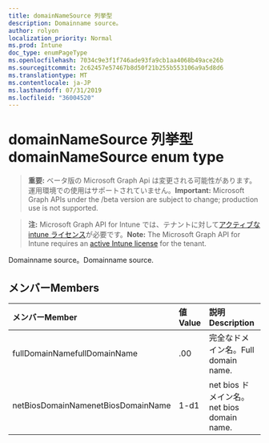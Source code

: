 ```yaml
---
title: domainNameSource 列挙型
description: Domainname source。
author: rolyon
localization_priority: Normal
ms.prod: Intune
doc_type: enumPageType
ms.openlocfilehash: 7034c9e3f1f746ade93fa9cb1aa4068b49ace26b
ms.sourcegitcommit: 2c62457e57467b8d50f21b255b553106a9a5d8d6
ms.translationtype: MT
ms.contentlocale: ja-JP
ms.lasthandoff: 07/31/2019
ms.locfileid: "36004520"
---
```

# <a name="domainnamesource-enum-type"></a><span data-ttu-id="5f829-103">domainNameSource 列挙型</span><span class="sxs-lookup"><span data-stu-id="5f829-103">domainNameSource enum type</span></span>

> <span data-ttu-id="5f829-104">**重要:** ベータ版の Microsoft Graph Api は変更される可能性があります。運用環境での使用はサポートされていません。</span><span class="sxs-lookup"><span data-stu-id="5f829-104">**Important:** Microsoft Graph APIs under the /beta version are subject to change; production use is not supported.</span></span>

> <span data-ttu-id="5f829-105">**注:** Microsoft Graph API for Intune では、テナントに対して[アクティブな intune ライセンス](https://go.microsoft.com/fwlink/?linkid=839381)が必要です。</span><span class="sxs-lookup"><span data-stu-id="5f829-105">**Note:** The Microsoft Graph API for Intune requires an [active Intune license](https://go.microsoft.com/fwlink/?linkid=839381) for the tenant.</span></span>

<span data-ttu-id="5f829-106">Domainname source。</span><span class="sxs-lookup"><span data-stu-id="5f829-106">Domainname source.</span></span>

## <a name="members"></a><span data-ttu-id="5f829-107">メンバー</span><span class="sxs-lookup"><span data-stu-id="5f829-107">Members</span></span>
|<span data-ttu-id="5f829-108">メンバー</span><span class="sxs-lookup"><span data-stu-id="5f829-108">Member</span></span>|<span data-ttu-id="5f829-109">値</span><span class="sxs-lookup"><span data-stu-id="5f829-109">Value</span></span>|<span data-ttu-id="5f829-110">説明</span><span class="sxs-lookup"><span data-stu-id="5f829-110">Description</span></span>|
|:---|:---|:---|
|<span data-ttu-id="5f829-111">fullDomainName</span><span class="sxs-lookup"><span data-stu-id="5f829-111">fullDomainName</span></span>|<span data-ttu-id="5f829-112">.0</span><span class="sxs-lookup"><span data-stu-id="5f829-112">0</span></span>|<span data-ttu-id="5f829-113">完全なドメイン名。</span><span class="sxs-lookup"><span data-stu-id="5f829-113">Full domain name.</span></span>|
|<span data-ttu-id="5f829-114">netBiosDomainName</span><span class="sxs-lookup"><span data-stu-id="5f829-114">netBiosDomainName</span></span>|<span data-ttu-id="5f829-115">1-d</span><span class="sxs-lookup"><span data-stu-id="5f829-115">1</span></span>|<span data-ttu-id="5f829-116">net bios ドメイン名。</span><span class="sxs-lookup"><span data-stu-id="5f829-116">net bios domain name.</span></span>|





